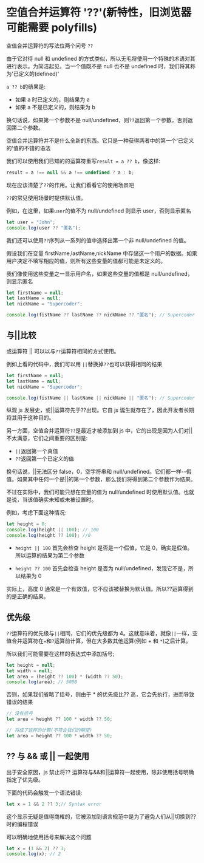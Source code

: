 # 空值合并运算符 '??'(新特性，旧浏览器可能需要 polyfills)

空值合并运算符的写法位两个问号 `??`

由于它对待 null 和 undefined 的方式类似，所以无毛将使用一个特殊的术语对其进行表示。为简洁起见，当一个值既不是 null 也不是 undefined 时，我们将其称为'已定义的(defined)'

`a ?? b`的结果是:

- 如果 a 时已定义的，则结果为 a
- 如果 a 不是已定义的，则结果为 b

换句话说，如果第一个参数不是 null/undefined，则`??`返回第一个参数，否则返回第二个参数。

空值合并运算符并不是什么全新的东西。它只是一种获得两者中的第一个'已定义的'值的不错的语法

我们可以使用我们已知的的运算符重写`result = a ?? b`，像这样:

```javascript
result = a !== null && a !== undefined ? a : b;
```

现在应该清楚了`??`的作用。让我们看看它的使用场景吧

`??`的常见使用场景时提供默认值。

例如，在这里，如果`user`的值不为 null/undefined 则显示 user，否则显示匿名

```javascript
let user = "John";
console.log(user ?? "匿名");
```

我们还可以使用`??`序列从一系列的值中选择出第一个非 null/undefined 的值。

假设我们在变量 firstName,lastName,nickName 中存储这一个用户的数据。如果用户决定不填写相应的值，则所有这些变量的值都可能是未定义的。

我们像使用这些变量之一显示用户名，如果这些变量的值都是 null/undefined，则显示匿名

```javascript
let firstName = null;
let lastName = null;
let nickName = "Supercoder";

console.log(fistName ?? lastName ?? nickName ?? "匿名"); // Supercoder
```

## 与||比较

或运算符 || 可以以与`??`运算符相同的方式使用。

例如上看的代码中，我们可以用 `||`替换掉`??`也可以获得相同的结果

```javascript
let firstName = null;
let lastName = null;
let nickName = "Supercoder";

console.log(fistName || lastName || nickName || "匿名"); // Supercoder
```

纵观 js 发展史，或||运算符先于??出现。它自 js 诞生就存在了，因此开发者长期将其用于这种目的。

另一方面，空值合并运算符`??`是最近才被添加到 js 中，它的出现是因为人们对||不太满意，它们之间重要的区别是:

- `||`返回第一个真值
- `??`返回第一个已定义的值

换句话说，||无法区分 false，0，空字符串和 null/undefined。它们都一样--假值。如果其中任何一个是||的第一个参数，那么我们将得到第二个参数作为结果。

不过在实际中，我们可能只想在变量的值为 null/undefined 时使用默认值。也就是说，当该值确实未知或未被设置时。

例如，考虑下面这种情况:

```javascript
let height = 0;
console.log(height || 100); // 100
console.log(height ?? 100); //0
```

- `height || 100` 首先会检查 height 是否是一个假值，它是 0，确实是假值。所以运算的结果为第二个参数

- `height ?? 100` 首先会检查 height 是否为 null/undefined，发现它不是，所以结果为 0

实际上，高度 0 通常是一个有效值，它不应该被替换为默认值。所以??运算得到的是正确的结果。

## 优先级

`??`运算符的优先级与`||`相同，它们的优先级都为 4。这就意味着，就像`||`一样，空值合并运算符在`=`和`?`运算前计算，但在大多数其他运算(例如 + 和 `*`)之后计算。

所以我们可能需要在这样的表达式中添加括号;

```javascript
let height = null;
let width = null;
let area = (height ?? 100) * (width ?? 50);
console.log(area); // 5000
```

否则，如果我们省略了括号，则由于 \* 的优先级比?? 高，它会先执行，进而导致错误的结果

```javascript
// 没有括号
let area = height ?? 100 * width ?? 50;

// 将成了这样的计算(不符合我们的期望)
let area = height ?? 100 * width ?? 50;
```

## ?? 与 && 或 || 一起使用

出于安全原因，js 禁止将?? 运算符与&&和||运算符一起使用，除非使用括号明确指定了优先级。

下面的代码会触发一个语法错误:

```javascript
let x = 1 && 2 ?? 3;// Syntax error
```

这个显示无疑是值得商榷的，它被添加到语言规范中是为了避免人们从||切换到??时的编程错误

可以明确地使用括号来解决这个问题

```javascript
let x = (1 && 2) ?? 3;
console.log(x); // 2
```
